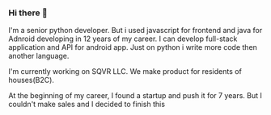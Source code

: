 ### Hi there 👋

I'm a senior python developer. But i used javascript for frontend and java for Adnroid developing in 12 years of my career. I can develop full-stack application and API for android app.
Just on python i write more code then another language.

I'm currently working on SQVR LLC. We make product for residents of houses(B2C).

At the beginning of my career, I found a startup and push it for 7 years. But I couldn't make sales  and I decided to finish this


